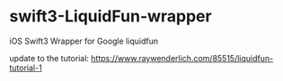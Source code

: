 # swift3-LiquidFun-wrapper

iOS Swift3 Wrapper for Google liquidfun

update to the tutorial: https://www.raywenderlich.com/85515/liquidfun-tutorial-1

